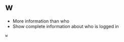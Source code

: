 # w

- More information than who
- Show complete information about who is logged in

```shell
w
```
